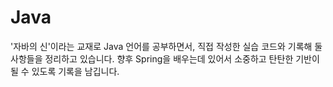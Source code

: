 # Java
'자바의 신'이라는 교재로 Java 언어를 공부하면서, 직접 작성한 실습 코드와 기록해 둘 사항들을 정리하고 있습니다.
향후 Spring을 배우는데 있어서 소중하고 탄탄한 기반이 될 수 있도록 기록을 남깁니다.
